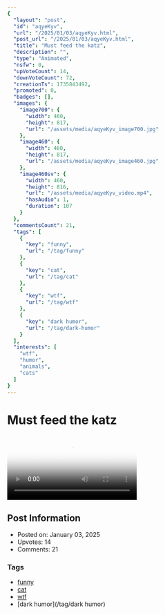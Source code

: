 ```yaml
---
{
  "layout": "post",
  "id": "aqyeKyv",
  "url": "/2025/01/03/aqyeKyv.html",
  "post_url": "/2025/01/03/aqyeKyv.html",
  "title": "Must feed the katz",
  "description": "",
  "type": "Animated",
  "nsfw": 0,
  "upVoteCount": 14,
  "downVoteCount": 72,
  "creationTs": 1735843492,
  "promoted": 0,
  "badges": [],
  "images": {
    "image700": {
      "width": 460,
      "height": 817,
      "url": "/assets/media/aqyeKyv_image700.jpg"
    },
    "image460": {
      "width": 460,
      "height": 817,
      "url": "/assets/media/aqyeKyv_image460.jpg"
    },
    "image460sv": {
      "width": 460,
      "height": 816,
      "url": "/assets/media/aqyeKyv_video.mp4",
      "hasAudio": 1,
      "duration": 107
    }
  },
  "commentsCount": 21,
  "tags": [
    {
      "key": "funny",
      "url": "/tag/funny"
    },
    {
      "key": "cat",
      "url": "/tag/cat"
    },
    {
      "key": "wtf",
      "url": "/tag/wtf"
    },
    {
      "key": "dark humor",
      "url": "/tag/dark-humor"
    }
  ],
  "interests": [
    "wtf",
    "humor",
    "animals",
    "cats"
  ]
}
---
```


# Must feed the katz

<video controls playsinline loop poster="/assets/media/aqyeKyv_image460.jpg">
  <source src="/assets/media/aqyeKyv_video.mp4" type="video/mp4">
  Your browser does not support the video tag.
</video>

## Post Information

- Posted on: January 03, 2025
- Upvotes: 14
- Comments: 21

### Tags

- [funny](/tag/funny)
- [cat](/tag/cat)
- [wtf](/tag/wtf)
- [dark humor](/tag/dark humor)
